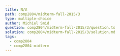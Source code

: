 ```yaml
---
title: N/A
path: comp2804/midterm-fall-2015/3
type: multiple-choice
author: Michiel Smid
question: comp2804/midterm-fall-2015/3/question.ts
solution: comp2804/midterm-fall-2015/3/solution.md
tags:
  - comp2804
  - comp2804-midterm
---
```

